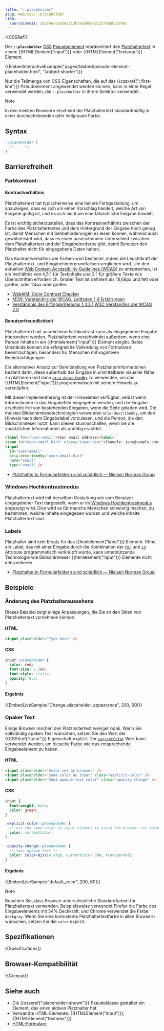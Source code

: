 ```yaml
---
title: "::placeholder"
slug: Web/CSS/::placeholder
l10n:
  sourceCommit: 2d224eaced39c113bfa6b8d94212570bbba37d6c
---
```


{{CSSRef}}

Der **`::placeholder`** [CSS](/de/docs/Web/CSS) [Pseudoelement](/de/docs/Web/CSS/Pseudo-elements) repräsentiert den [Platzhaltertext](/de/docs/Web/HTML/Element/input#placeholder) in einem {{HTMLElement("input")}} oder {{HTMLElement("textarea")}} Element.

{{EmbedInteractiveExample("pages/tabbed/pseudo-element-placeholder.html", "tabbed-shorter")}}

Nur die Teilmenge von CSS-Eigenschaften, die auf das {{cssxref("::first-line")}} Pseudoelement angewendet werden können, kann in einer Regel verwendet werden, die `::placeholder` in ihrem Selektor verwendet.

> [!NOTE]
> In den meisten Browsern erscheint der Platzhaltertext standardmäßig in einer durchscheinenden oder hellgrauen Farbe.

## Syntax

```css
::placeholder {
  /* ... */
}
```

## Barrierefreiheit

### Farbkontrast

#### Kontrastverhältnis

Platzhaltertext hat typischerweise eine hellere Farbgestaltung, um anzuzeigen, dass es sich um einen Vorschlag handelt, welche Art von Eingabe gültig ist, und es sich nicht um eine tatsächliche Eingabe handelt.

Es ist wichtig sicherzustellen, dass das Kontrastverhältnis zwischen der Farbe des Platzhaltertextes und dem Hintergrund der Eingabe hoch genug ist, damit Menschen mit Sehbehinderungen es lesen können, während auch gewährleistet wird, dass es einen ausreichenden Unterschied zwischen dem Platzhaltertext und der Eingabetextfarbe gibt, damit Benutzer den Platzhalter nicht für eingegebene Daten halten.

Das Kontrastverhältnis der Farben wird bestimmt, indem die Leuchtkraft der Platzhaltertext- und Eingabehintergrundfarben verglichen wird. Um den aktuellen [Web Content Accessibility Guidelines (WCAG)](https://www.w3.org/WAI/standards-guidelines/wcag/) zu entsprechen, ist ein Verhältnis von 4,5:1 für Textinhalte und 3:1 für größere Texte wie Überschriften erforderlich. Großer Text ist definiert als 18,66px und fett oder größer, oder 24px oder größer.

- [WebAIM: Color Contrast Checker](https://webaim.org/resources/contrastchecker/)
- [MDN: Verständnis der WCAG, Leitfaden 1.4 Erklärungen](/de/docs/Web/Accessibility/Understanding_WCAG/Perceivable#guideline_1.4_make_it_easier_for_users_to_see_and_hear_content_including_separating_foreground_from_background)
- [Verständnis des Erfolgskriteriums 1.4.3 | W3C Verständnis der WCAG 2.0](https://www.w3.org/TR/UNDERSTANDING-WCAG20/visual-audio-contrast-contrast.html)

#### Benutzerfreundlichkeit

Platzhaltertext mit ausreichend Farbkontrast kann als eingegebene Eingabe interpretiert werden. Platzhaltertext verschwindet außerdem, wenn eine Person Inhalte in ein {{htmlelement("input")}} Element eingibt. Beide Umstände können die erfolgreiche Vollendung von Formularen beeinträchtigen, besonders für Menschen mit kognitiven Beeinträchtigungen.

Ein alternativer Ansatz zur Bereitstellung von Platzhalterinformationen besteht darin, diese außerhalb der Eingabe in unmittelbarer visueller Nähe zu platzieren und dann [`aria-describedby`](/de/docs/Web/Accessibility/ARIA/Attributes/aria-describedby) zu verwenden, um das {{HTMLElement("input")}} programmatisch mit seinem Hinweis zu verknüpfen.

Mit dieser Implementierung ist der Hinweistext verfügbar, selbst wenn Informationen in das Eingabefeld eingegeben werden, und die Eingabe erscheint frei von bestehenden Eingaben, wenn die Seite geladen wird. Die meisten Bildschirmlesetechnologien verwenden `aria-describedby`, um den Hinweis nach dem Eingabelabel vorzulesen, und die Person, die den Bildschirmleser nutzt, kann diesen stummschalten, wenn sie die zusätzlichen Informationen als unnötig erachtet.

```html
<label for="user-email">Your email address</label>
<span id="user-email-hint" class="input-hint">Example: jane@sample.com</span>
<input
  id="user-email"
  aria-describedby="user-email-hint"
  name="email"
  type="email" />
```

- [Platzhalter in Formularfeldern sind schädlich — Nielsen Norman Group](https://www.nngroup.com/articles/form-design-placeholders/)

### Windows Hochkontrastmodus

Platzhaltertext wird mit derselben Gestaltung wie vom Benutzer eingegebener Text dargestellt, wenn er im [Windows Hochkontrastmodus](https://www.smashingmagazine.com/2022/06/guide-windows-high-contrast-mode/) angezeigt wird. Dies wird es für manche Menschen schwierig machen, zu bestimmen, welche Inhalte eingegeben wurden und welche Inhalte Platzhaltertext sind.

### Labels

Platzhalter sind kein Ersatz für das {{htmlelement("label")}} Element. Ohne ein Label, das mit einer Eingabe durch die Kombination der [`for`](/de/docs/Web/HTML/Element/label#for) und [`id`](/de/docs/Web/HTML/Global_attributes/id) Attribute programmatisch verknüpft wurde, kann unterstützende Technologie wie Bildschirmleser {{htmlelement("input")}} Elemente nicht interpretieren.

- [Platzhalter in Formularfeldern sind schädlich — Nielsen Norman Group](https://www.nngroup.com/articles/form-design-placeholders/)

## Beispiele

### Änderung des Platzhalteraussehens

Dieses Beispiel zeigt einige Anpassungen, die Sie an den Stilen von Platzhaltertext vornehmen können.

#### HTML

```html
<input placeholder="Type here" />
```

#### CSS

```css
input::placeholder {
  color: red;
  font-size: 1.2em;
  font-style: italic;
  opacity: 0.5;
}
```

#### Ergebnis

{{EmbedLiveSample("Change_placeholder_appearance", 200, 60)}}

### Opaker Text

Einige Browser machen den Platzhaltertext weniger opak. Wenn Sie vollständig opaken Text wünschen, setzen Sie den Wert der {{CSSXref("color")}} Eigenschaft explizit. Der [`currentColor`](/de/docs/Web/CSS/color_value#currentcolor_keyword) Wert kann verwendet werden, um dieselbe Farbe wie das entsprechende Eingabeelement zu haben.

#### HTML

```html
<input placeholder="Color set by browser" />
<input placeholder="Same color as input" class="explicit-color" />
<input placeholder="Semi-opaque text color" class="opacity-change" />
```

#### CSS

```css
input {
  font-weight: bold;
  color: green;
}

.explicit-color::placeholder {
  /* use the same color as input element to avoid the browser set default color */
  color: currentColor;
}

.opacity-change::placeholder {
  /* less opaque text */
  color: color-mix(in srgb, currentColor 70%, transparent);
}
```

#### Ergebnis

{{EmbedLiveSample("default_color", 200, 60)}}

> [!NOTE]
> Beachten Sie, dass Browser unterschiedliche Standardfarben für Platzhaltertext verwenden. Beispielsweise verwendet Firefox die Farbe des Eingabeelements mit 54% Deckkraft, und Chrome verwendet die Farbe `darkgray`. Wenn Sie eine konsistente Platzhaltertextfarbe in allen Browsern wünschen, setzen Sie die `color` explizit.

## Spezifikationen

{{Specifications}}

## Browser-Kompatibilität

{{Compat}}

## Siehe auch

- Die {{cssxref(":placeholder-shown")}} Pseudoklasse gestaltet ein Element, das _einen_ aktiven Platzhalter hat.
- Verwandte HTML-Elemente: {{HTMLElement("input")}}, {{HTMLElement("textarea")}}
- [HTML-Formulare](/de/docs/Learn_web_development/Extensions/Forms)
